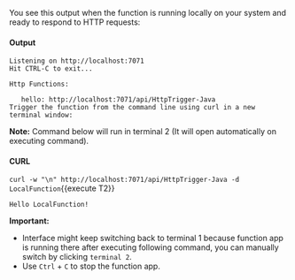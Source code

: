 You see this output when the function is running locally on your system and ready to respond to HTTP requests:

#### Output
```
Listening on http://localhost:7071
Hit CTRL-C to exit...

Http Functions:

   hello: http://localhost:7071/api/HttpTrigger-Java
Trigger the function from the command line using curl in a new terminal window:
```

**Note:** Command below will run in terminal 2 (It will open automatically on executing command). 

#### CURL
`curl -w "\n" http://localhost:7071/api/HttpTrigger-Java -d LocalFunction`{{execute T2}}


```
Hello LocalFunction!
```

**Important:**
- Interface might keep switching back to terminal 1 because function app is running there after executing following command, you can manually switch by clicking `terminal 2`.
- Use `Ctrl` + `C` to stop the function app.
